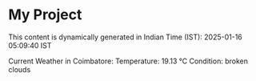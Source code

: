 # My Project

This content is dynamically generated in Indian Time (IST): 2025-01-16 05:09:40 IST


Current Weather in Coimbatore:
Temperature: 19.13 °C
Condition: broken clouds
